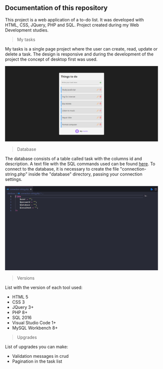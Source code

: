 ## Documentation of this repository

This project is a web application of a to-do list. It was developed with HTML, CSS, JQuery, PHP and SQL. Project created during my Web Development studies.

> My tasks

My tasks is a single page project where the user can create, read, update or delete a task. The design is responsive and during the development of the project the concept of desktop first was used.


<img src="/img/readme-image-1.png">

> Database

The database consists of a table called task with the columns id and description. A text file with the SQL commands used can be found [here](/database). To connect to the database, it is necessary to create the file "connection-string.php" inside the "database" directory, passing your connection settings.


<img src="/img/readme-image-2.png">

> Versions

List with the version of each tool used:

+ HTML 5
+ CSS 3
+ JQuery 3+
+ PHP 8+
+ SQL 2016
+ Visual Studio Code 1+
+ MySQL Workbench 8+

> Upgrades

List of upgrades you can make:

+ Validation messages in crud
+ Pagination in the task list
